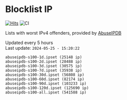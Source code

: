 # Blocklist IP

[![Hits](https://hits.seeyoufarm.com/api/count/incr/badge.svg?url=https%3A%2F%2Fgithub.com%2Fborestad%2Fblocklist-ip%2F&count_bg=%2379C83D&title_bg=%23555555&icon=&icon_color=%23E7E7E7&title=hits&edge_flat=false)](https://hits.seeyoufarm.com)  ![CI](https://img.shields.io/github/workflow/status/borestad/blocklist-ip/CI?style=flat-square)

Lists with worst IPv4 offenders, provided by [AbuseIPDB](https://www.abuseipdb.com/)

<!-- FOOTER-PLACEHOLDER -->
Updated every 5 hours<br>
Last update: `2024-05-25 - 15:20:22`
```
abuseipdb-s100-1d.ipset (25148 ip)
abuseipdb-s100-2d.ipset (28488 ip)
abuseipdb-s100-3d.ipset (30575 ip)
abuseipdb-s100-7d.ipset (35938 ip)
abuseipdb-s100-30d.ipset (56808 ip)
abuseipdb-s100-60d.ipset (82174 ip)
abuseipdb-s100-90d.ipset (103233 ip)
abuseipdb-s100-120d.ipset (125690 ip)
abuseipdb-s100-all.ipset (541588 ip)
```
